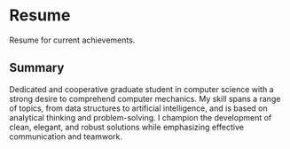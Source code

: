 # Resume
Resume for current achievements.

## Summary
Dedicated and cooperative graduate student in computer science with a strong desire to comprehend computer mechanics. My skill spans a range of topics, from data structures to artificial intelligence, and is based on analytical thinking and problem-solving. I champion the development of clean, elegant, and robust solutions while emphasizing effective communication and teamwork.
